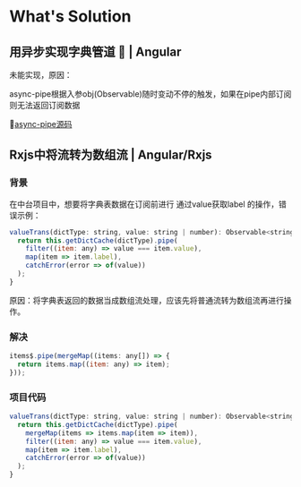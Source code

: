 # What's Solution

## 用异步实现字典管道 🚫 | Angular

未能实现，原因：

async-pipe根据入参obj(Observable)随时变动不停的触发，如果在pipe内部订阅则无法返回订阅数据

💬[async-pipe源码](https://github.com/angular/angular/blob/master/packages/common/src/pipes/async_pipe.ts)

## Rxjs中将流转为数组流 | Angular/Rxjs

### 背景

在中台项目中，想要将字典表数据在订阅前进行 通过value获取label 的操作，错误示例：

```js
valueTrans(dictType: string, value: string | number): Observable<string> {
  return this.getDictCache(dictType).pipe(
    filter((item: any) => value === item.value),
    map(item => item.label),
    catchError(error => of(value))
  );
}
```

原因：将字典表返回的数据当成数组流处理，应该先将普通流转为数组流再进行操作。

### 解决

```js
items$.pipe(mergeMap((items: any[]) => {
  return items.map((item: any) => item);
}));
```

### 项目代码

```js
valueTrans(dictType: string, value: string | number): Observable<string> {
  return this.getDictCache(dictType).pipe(
    mergeMap(items => items.map(item => item)),
    filter((item: any) => value === item.value),
    map(item => item.label),
    catchError(error => of(value))
  );
}
```
